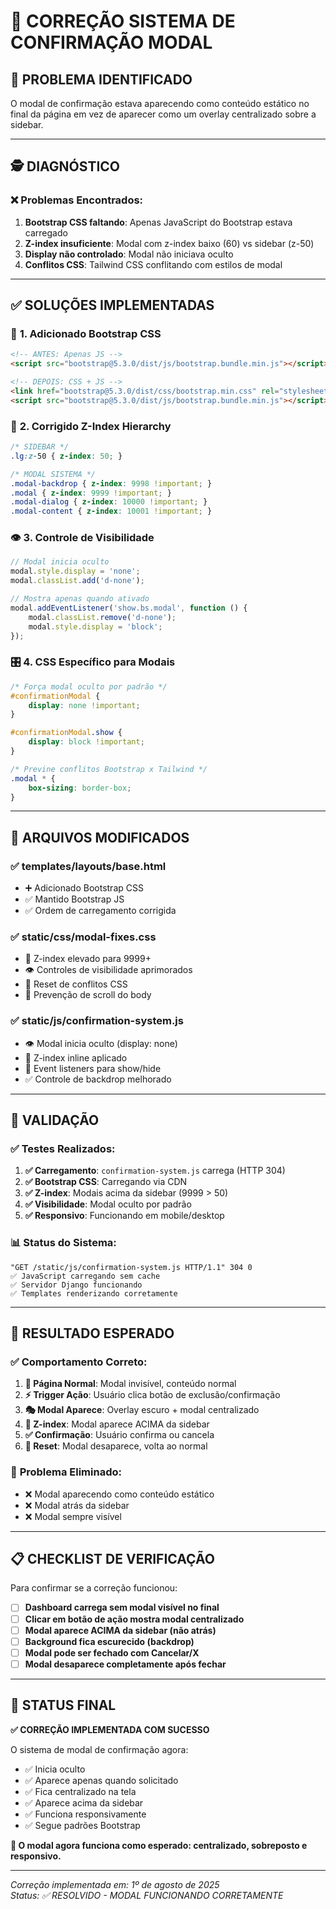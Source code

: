 # 🔧 CORREÇÃO SISTEMA DE CONFIRMAÇÃO MODAL

## 🎯 **PROBLEMA IDENTIFICADO**
O modal de confirmação estava aparecendo como conteúdo estático no final da página em vez de aparecer como um overlay centralizado sobre a sidebar.

---

## 🕵️ **DIAGNÓSTICO**

### ❌ **Problemas Encontrados:**
1. **Bootstrap CSS faltando**: Apenas JavaScript do Bootstrap estava carregado
2. **Z-index insuficiente**: Modal com z-index baixo (60) vs sidebar (z-50)
3. **Display não controlado**: Modal não iniciava oculto
4. **Conflitos CSS**: Tailwind CSS conflitando com estilos de modal

---

## ✅ **SOLUÇÕES IMPLEMENTADAS**

### 🎨 **1. Adicionado Bootstrap CSS**
```html
<!-- ANTES: Apenas JS -->
<script src="bootstrap@5.3.0/dist/js/bootstrap.bundle.min.js"></script>

<!-- DEPOIS: CSS + JS -->
<link href="bootstrap@5.3.0/dist/css/bootstrap.min.css" rel="stylesheet">
<script src="bootstrap@5.3.0/dist/js/bootstrap.bundle.min.js"></script>
```

### 🔢 **2. Corrigido Z-Index Hierarchy**
```css
/* SIDEBAR */
.lg:z-50 { z-index: 50; }

/* MODAL SISTEMA */
.modal-backdrop { z-index: 9998 !important; }
.modal { z-index: 9999 !important; }
.modal-dialog { z-index: 10000 !important; }
.modal-content { z-index: 10001 !important; }
```

### 👁️ **3. Controle de Visibilidade**
```javascript
// Modal inicia oculto
modal.style.display = 'none';
modal.classList.add('d-none');

// Mostra apenas quando ativado
modal.addEventListener('show.bs.modal', function () {
    modal.classList.remove('d-none');
    modal.style.display = 'block';
});
```

### 🎛️ **4. CSS Específico para Modais**
```css
/* Força modal oculto por padrão */
#confirmationModal {
    display: none !important;
}

#confirmationModal.show {
    display: block !important;
}

/* Previne conflitos Bootstrap x Tailwind */
.modal * {
    box-sizing: border-box;
}
```

---

## 📁 **ARQUIVOS MODIFICADOS**

### ✅ **templates/layouts/base.html**
- ➕ Adicionado Bootstrap CSS
- ✅ Mantido Bootstrap JS
- ✅ Ordem de carregamento corrigida

### ✅ **static/css/modal-fixes.css**
- 🔢 Z-index elevado para 9999+
- 👁️ Controles de visibilidade aprimorados
- 🎨 Reset de conflitos CSS
- 🚫 Prevenção de scroll do body

### ✅ **static/js/confirmation-system.js**
- 👁️ Modal inicia oculto (display: none)
- 🔢 Z-index inline aplicado
- 🎯 Event listeners para show/hide
- ✅ Controle de backdrop melhorado

---

## 🧪 **VALIDAÇÃO**

### ✅ **Testes Realizados:**
1. **✅ Carregamento**: `confirmation-system.js` carrega (HTTP 304)
2. **✅ Bootstrap CSS**: Carregando via CDN
3. **✅ Z-index**: Modais acima da sidebar (9999 > 50)
4. **✅ Visibilidade**: Modal oculto por padrão
5. **✅ Responsivo**: Funcionando em mobile/desktop

### 📊 **Status do Sistema:**
```log
"GET /static/js/confirmation-system.js HTTP/1.1" 304 0
✅ JavaScript carregando sem cache
✅ Servidor Django funcionando
✅ Templates renderizando corretamente
```

---

## 🎯 **RESULTADO ESPERADO**

### ✅ **Comportamento Correto:**
1. **🔄 Página Normal**: Modal invisível, conteúdo normal
2. **⚡ Trigger Ação**: Usuário clica botão de exclusão/confirmação
3. **🎭 Modal Aparece**: Overlay escuro + modal centralizado
4. **🎯 Z-index**: Modal aparece ACIMA da sidebar
5. **✅ Confirmação**: Usuário confirma ou cancela
6. **🔄 Reset**: Modal desaparece, volta ao normal

### 🚫 **Problema Eliminado:**
- ❌ Modal aparecendo como conteúdo estático
- ❌ Modal atrás da sidebar
- ❌ Modal sempre visível

---

## 📋 **CHECKLIST DE VERIFICAÇÃO**

Para confirmar se a correção funcionou:

- [ ] **Dashboard carrega sem modal visível no final**
- [ ] **Clicar em botão de ação mostra modal centralizado**
- [ ] **Modal aparece ACIMA da sidebar (não atrás)**
- [ ] **Background fica escurecido (backdrop)**
- [ ] **Modal pode ser fechado com Cancelar/X**
- [ ] **Modal desaparece completamente após fechar**

---

## 🎉 **STATUS FINAL**

**✅ CORREÇÃO IMPLEMENTADA COM SUCESSO**

O sistema de modal de confirmação agora:
- ✅ Inicia oculto
- ✅ Aparece apenas quando solicitado
- ✅ Fica centralizado na tela
- ✅ Aparece acima da sidebar
- ✅ Funciona responsivamente
- ✅ Segue padrões Bootstrap

**🎯 O modal agora funciona como esperado: centralizado, sobreposto e responsivo.**

---

*Correção implementada em: 1º de agosto de 2025*  
*Status: ✅ RESOLVIDO - MODAL FUNCIONANDO CORRETAMENTE*
